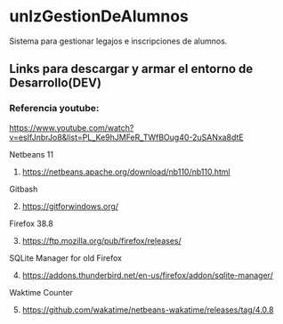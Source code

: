 # unlzGestionDeAlumnos
Sistema para gestionar legajos e inscripciones de alumnos.

## Links para descargar y armar el entorno de Desarrollo(DEV)

### Referencia youtube:

https://www.youtube.com/watch?v=esIfJnbrJo8&list=PL_Ke9hJMFeR_TWfBOug40-2uSANxa8dtE

Netbeans 11
1. https://netbeans.apache.org/download/nb110/nb110.html

Gitbash

2. https://gitforwindows.org/

Firefox 38.8

3. https://ftp.mozilla.org/pub/firefox/releases/

SQLite Manager for old Firefox

4. https://addons.thunderbird.net/en-us/firefox/addon/sqlite-manager/

Waktime Counter

5. https://github.com/wakatime/netbeans-wakatime/releases/tag/4.0.8
